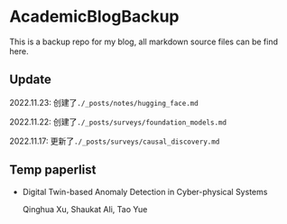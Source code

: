 # AcademicBlogBackup

This is a backup repo for my blog, all markdown source files can be find here. 

## Update

2022.11.23: 创建了`./_posts/notes/hugging_face.md`

2022.11.22: 创建了`./_posts/surveys/foundation_models.md`

2022.11.17: 更新了`./_posts/surveys/causal_discovery.md`



## Temp paperlist

- Digital Twin-based Anomaly Detection in Cyber-physical Systems

    Qinghua Xu, Shaukat Ali, Tao Yue

    
